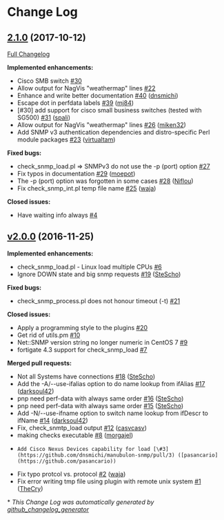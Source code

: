 # Change Log

## [2.1.0](https://github.com/dnsmichi/manubulon-snmp/tree/2.1.0) (2017-10-12)
[Full Changelog](https://github.com/dnsmichi/manubulon-snmp/compare/v2.0.0...2.1.0)

**Implemented enhancements:**

- Cisco SMB switch [\#30](https://github.com/dnsmichi/manubulon-snmp/issues/30)
- Allow output for NagVis "weathermap" lines [\#22](https://github.com/dnsmichi/manubulon-snmp/issues/22)
- Enhance and write better documentation [\#40](https://github.com/dnsmichi/manubulon-snmp/pull/40) ([dnsmichi](https://github.com/dnsmichi))
- Escape dot in perfdata labels [\#39](https://github.com/dnsmichi/manubulon-snmp/pull/39) ([mj84](https://github.com/mj84))
- \[\#30\] add support for cisco small business switches \(tested with SG500\) [\#31](https://github.com/dnsmichi/manubulon-snmp/pull/31) ([spali](https://github.com/spali))
- Allow output for NagVis "weathermap" lines [\#26](https://github.com/dnsmichi/manubulon-snmp/pull/26) ([miken32](https://github.com/miken32))
- Add SNMP v3 authentication dependencies and distro-specific Perl module packages [\#23](https://github.com/dnsmichi/manubulon-snmp/pull/23) ([virtualtam](https://github.com/virtualtam))

**Fixed bugs:**

- check\_snmp\_load.pl =\> SNMPv3 do not use the -p \(port\) option [\#27](https://github.com/dnsmichi/manubulon-snmp/issues/27)
- Fix typos in documentation [\#29](https://github.com/dnsmichi/manubulon-snmp/pull/29) ([moepot](https://github.com/moepot))
- The -p \(port\) option was forgotten in some cases [\#28](https://github.com/dnsmichi/manubulon-snmp/pull/28) ([Niflou](https://github.com/Niflou))
- Fix check\_snmp\_int.pl temp file name [\#25](https://github.com/dnsmichi/manubulon-snmp/pull/25) ([waja](https://github.com/waja))

**Closed issues:**

- Have waiting info always [\#4](https://github.com/dnsmichi/manubulon-snmp/issues/4)

## [v2.0.0](https://github.com/dnsmichi/manubulon-snmp/tree/v2.0.0) (2016-11-25)
**Implemented enhancements:**

- check\_snmp\_load.pl - Linux load multiple CPUs [\#6](https://github.com/dnsmichi/manubulon-snmp/issues/6)
- Ignore DOWN state and big snmp requests [\#19](https://github.com/dnsmichi/manubulon-snmp/pull/19) ([SteScho](https://github.com/SteScho))

**Fixed bugs:**

- check\_snmp\_process.pl does not honour timeout \(-t\) [\#21](https://github.com/dnsmichi/manubulon-snmp/issues/21)

**Closed issues:**

- Apply a programming style to the plugins [\#20](https://github.com/dnsmichi/manubulon-snmp/issues/20)
- Get rid of utils.pm [\#10](https://github.com/dnsmichi/manubulon-snmp/issues/10)
- Net::SNMP version string no longer numeric in CentOS 7 [\#9](https://github.com/dnsmichi/manubulon-snmp/issues/9)
- fortigate 4.3 support for check\_snmp\_load [\#7](https://github.com/dnsmichi/manubulon-snmp/issues/7)

**Merged pull requests:**

- Not all Systems have connections [\#18](https://github.com/dnsmichi/manubulon-snmp/pull/18) ([SteScho](https://github.com/SteScho))
- Add the -A/--use-ifalias option to do name lookup from ifAlias [\#17](https://github.com/dnsmichi/manubulon-snmp/pull/17) ([darksoul42](https://github.com/darksoul42))
- pnp need perf-data with always same order [\#16](https://github.com/dnsmichi/manubulon-snmp/pull/16) ([SteScho](https://github.com/SteScho))
- pnp need perf-data with always same order [\#15](https://github.com/dnsmichi/manubulon-snmp/pull/15) ([SteScho](https://github.com/SteScho))
- Add -N/--use-ifname option to switch name lookup from ifDescr to ifName [\#14](https://github.com/dnsmichi/manubulon-snmp/pull/14) ([darksoul42](https://github.com/darksoul42))
- Fix, check\_snmtp\_load output  [\#12](https://github.com/dnsmichi/manubulon-snmp/pull/12) ([casvcasv](https://github.com/casvcasv))
- making checks executable [\#8](https://github.com/dnsmichi/manubulon-snmp/pull/8) ([morgajel](https://github.com/morgajel))
-     Add Cisco Nexus Devices capability for load [\#3](https://github.com/dnsmichi/manubulon-snmp/pull/3) ([pasancario](https://github.com/pasancario))
- Fix typo protcol vs. protocol [\#2](https://github.com/dnsmichi/manubulon-snmp/pull/2) ([waja](https://github.com/waja))
- Fix error writing tmp file using plugin with remote unix system [\#1](https://github.com/dnsmichi/manubulon-snmp/pull/1) ([TheCry](https://github.com/TheCry))



\* *This Change Log was automatically generated by [github_changelog_generator](https://github.com/skywinder/Github-Changelog-Generator)*
